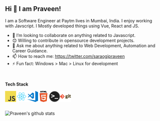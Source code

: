 ## Hi 👋 I am Praveen! 

I am a Software Engineer at Paytm lives in Mumbai, India. I enjoy working with Javscript. I Mostly developed things using Vue, React and JS.

- 👯 I’m looking to collaborate on anything related to Javascript.
- 😊 Willing to contribute in opensource development projects.
- 💬 Ask me about anything related to Web Development, Automation and Career Guidance. 
- 📫 How to reach me: https://twitter.com/saraogipraveen
- ⚡ Fun fact: Windows > Mac > Linux for development 

<br/>

<b>Tech Stack</b>

<img align="left" width="36px" src="https://raw.githubusercontent.com/github/explore/80688e429a7d4ef2fca1e82350fe8e3517d3494d/topics/javascript/javascript.png" />
<img align="left" width="36px" src="https://raw.githubusercontent.com/github/explore/80688e429a7d4ef2fca1e82350fe8e3517d3494d/topics/react/react.png" />
<img align="left" alt="Visual Studio Code" width="36px" src="https://raw.githubusercontent.com/github/explore/80688e429a7d4ef2fca1e82350fe8e3517d3494d/topics/visual-studio-code/visual-studio-code.png" /> 
<img align="left" width="36px" src="https://raw.githubusercontent.com/github/explore/80688e429a7d4ef2fca1e82350fe8e3517d3494d/topics/html/html.png" />
<img align="left" width="36px" src="https://raw.githubusercontent.com/github/explore/80688e429a7d4ef2fca1e82350fe8e3517d3494d/topics/terminal/terminal.png" />
<img align="left" width="36px" src="https://raw.githubusercontent.com/github/explore/80688e429a7d4ef2fca1e82350fe8e3517d3494d/topics/git/git.png" /> 


<br>
<br/>
<br>


![Praveen's github stats](https://github-readme-stats.vercel.app/api?username=saraogipraveen&count_private=true&theme=cobalt&show_icons=true)
